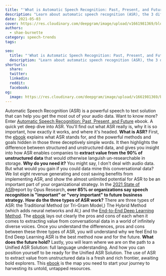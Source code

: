 ```yaml
---
title: "'What is Automatic Speech Recognition: Past, Present, and Future?" ebook"
description: "Learn about automatic speech recognition (ASR), the 3 different methods out there and why End to End Deep Learning is the future."
date: 2021-05-03
cover: https://res.cloudinary.com/deepgram/image/upload/v1661981369/blog/what-is-automatic-speech-recognition-past-present-and-future-ebook/what-is-asr-ebook%402x.jpg
authors:
  - shae-burnette
category: speech-trends
tags:

seo:
  title: "'What is Automatic Speech Recognition: Past, Present, and Future?" ebook"
  description: "Learn about automatic speech recognition (ASR), the 3 different methods out there and why End to End Deep Learning is the future."
shorturls:
  share: 
  twitter: 
  linkedin: 
  reddit: 
  facebook: 
og:
  image: https://res.cloudinary.com/deepgram/image/upload/v1661981369/blog/what-is-automatic-speech-recognition-past-present-and-future-ebook/what-is-asr-ebook%402x.jpg
---
```


Automatic Speech Recognition (ASR) is a powerful speech to text solution that can help you get the most out of your audio data. Want to know more? Enter [Automatic Speech Recognition: Past, Present, and Future](https://offers.deepgram.com/what-is-asr-ebook) ebook. A quick yet deep dive into ASR. You'll find out what ASR really is, why it is so important, how exactly it works, and where it's headed. **What is ASR?** First, the [ebook](https://offers.deepgram.com/what-is-asr-ebook) explains what ASR stands for, and the powerful methods and goals hidden in those three deceptively simple words. It then highlights the difference between structured and unstructured data, and gives you insight into how ASR enables companies to **extract value from the 90% of unstructured data** that would otherwise languish un-researchable in storage.  **Why do you need it?** You might say, I don't deal with audio data.  But what would you gain if you could data mine this conversational data? We list eight revenue generating and cost saving benefits from implementing ASR, and show the almost unlimited potential for ASR to be an important part of your organizational strategy. In the [2021 State of ASR](https://deepgram.com/state-of-asr-report/)report by Opus Research, **over 85% or organizations say speech recognition is "important" or "very important" to future business strategy.** **How do the three types of ASR work?** There are three types of ASR: the Traditional Method (or Tri-Gram Model,) The Hybrid Method (which adds neural networks and AI,) and the [End-to-End Deep Learning Method](https://f.hubspotusercontent00.net/hubfs/6890003/Whitepapers/Whitepaper%20How%20Deepgram%20Works%20-%20Aug%202020.pdf?__hstc=70535183.6e87c8bcb0b6e961cd8f3630ef1b0074.1606858477151.1609018533129.1609801437749.38&__hssc=&hsCtaTracking=60727426-f1f6-4ead-a813-3a53ba4335fe%7Cbf87d452-4ef3-49a9-8ce8-611a97830b70). The [ebook](https://offers.deepgram.com/what-is-asr-ebook) lays out clearly the pros and cons of each when it comes to extracting value from conversational data in a world of infinitely diverse voices. Once you understand the differences, pros and cons between these three types of ASR, you will understand why we feel End to End Deep Learning ASR is the best method now and for the future. **What does the future hold?** Lastly, you will learn where we are on the path to a Unified ASR Solution: full language understanding. And how you can position yourself to be ready for the Unified ASR Solution. The use of ASR to extract value from unstructured data is a fresh and rich frontier, awaiting bold explorers. This [ebook](https://offers.deepgram.com/what-is-asr-ebook) is the map you need to start your journey to harvesting its untold, untapped resources.

